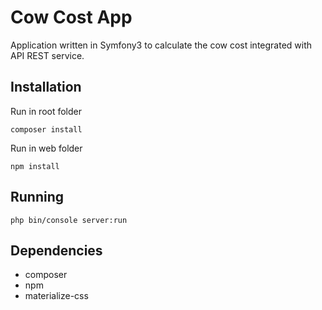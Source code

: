 Cow Cost App
========================
Application written in Symfony3 to calculate the cow cost integrated with API REST service.


Installation
--------------
Run in root folder

```
composer install 
```

Run in web folder
```
npm install 
```

Running
--------------
```
php bin/console server:run
```

Dependencies
--------------
* composer
* npm
* materialize-css
